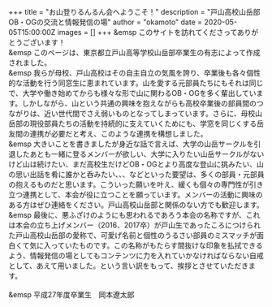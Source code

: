 +++ 
title = "お山登りるんるん会へようこそ！" 
description = "戸山高校山岳部OB・OGの交流と情報発信の場"
author = "okamoto" 
date = 2020-05-05T15:00:00Z 
images = []
+++
&emsp このサイトを訪れてくださってありがとうございます！ <br>
&emsp このページは、東京都立戸山高等学校山岳部卒業生の有志によって作成されました。 <br>
&emsp 我らが母校、戸山高校はその自主自立の気風を誇り、卒業後も各々個性的な活動を行う同窓生に恵まれています。山を愛する元部員たちにもそれは同じで、大学や働き始めてからも様々な形で山に関わるOB・OGを多く輩出しています。しかしながら、山という共通の興味を抱えながらも高校卒業後の部員間のつながりは、近い世代間でさえ弱いものとなってしまっています。さらに、母校山岳部の現役部員たちの活動を持続的に支えていくためにも、学窓を同じくする岳友間の連携が必要だと考え、このような連携を構想しました。 <br>
&emsp 大きいことを書きましたが身近な話で言えば、大学の山岳サークルを引退したあとも一緒に登るメンバーが欲しい、大学に入りたい山岳サークルがないけど山は続けたい、まだ高校生だけどOB・OGとより高度な登山に挑みたい、山の思い出話を肴に誰かと呑みたい、、、などといった要望は、多くの部員・元部員の抱えるものだと思います。こういった願いを叶え、緩くも個々の専門性が引き立つ連携として、本会が役に立つことを願っています。メンバーの活動に興味のある方はぜひ連絡をください。戸山高校山岳部と関係のない方でも歓迎します。 <br>
 &emsp 最後に、悪ふざけのようにも思われるであろう本会の名称ですが、これは本会の立ち上げメンバー（2016、2017卒）が戸山生であったころにつけられた戸山高校山岳部の愛称で、可愛げ名前と個性のうるさい部員のミスマッチが面白くて気に入っていたものです。この名称がもたらす間抜けな印象を払拭できるよう、情報発信の場としてもコンテンツに力を入れていかなければならない自戒として、あえて用いました。という言い訳をもって、挨拶とさせていただきます。 <br>  <br>
&emsp 平成27年度卒業生　岡本遼太郎
